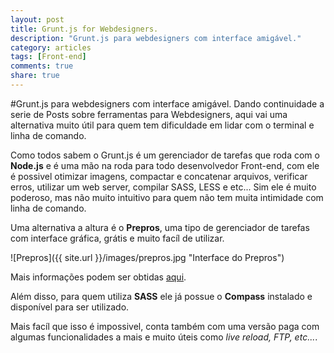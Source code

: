 ```yaml
---
layout: post
title: Grunt.js for Webdesigners.
description: "Grunt.js para webdesigners com interface amigável."
category: articles
tags: [Front-end]
comments: true
share: true
---
```

#Grunt.js para webdesigners com interface amigável.
Dando continuidade a serie de Posts sobre ferramentas para Webdesigners, aqui vai uma alternativa muito útil para quem tem dificuldade em lidar com o terminal e linha de comando.

Como todos sabem o Grunt.js é um gerenciador de tarefas que roda com o **Node.js** e é uma mão na roda para todo desenvolvedor Front-end, com ele é possivel otimizar imagens, compactar e concatenar arquivos, verificar erros, utilizar um web server, compilar SASS, LESS e etc...
Sim ele é muito poderoso, mas não muito intuitivo para quem não tem muita intimidade com linha de comando.

Uma alternativa a altura é o **Prepros**, uma tipo de gerenciador de tarefas com interface gráfica, grátis e muito facíl de utilizar.

![Prepros]({{ site.url }}/images/prepros.jpg "Interface do Prepros")

Mais informações podem ser obtidas [aqui](http://alphapixels.com/prepros).

Além disso, para quem utiliza **SASS** ele já possue o **Compass** instalado e disponível para ser utilizado.

Mais facíl que isso é impossivel, conta também com uma versão paga com algumas funcionalidades a mais e muito úteis como _live reload, FTP, etc..._.

